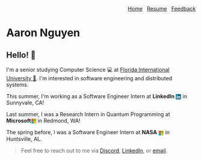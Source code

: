 <div>
  <p align="right">
    <a href="/">Home</a>
    &nbsp;
    <a href="/assets/aaronnguyen-resume.pdf">Resume</a>
    &nbsp;
    <a href="mailto:me@aaronnguyen.dev">Feedback</a>
  </p>
</div>

# Aaron Nguyen

## Hello! 👋

I'm a senior studying Computer Science 💻 at [Florida International University 🐆](https://www.fiu.edu/). I'm interested in software engineering and distributed systems.


This summer, I'm working as a Software Engineer Intern at **LinkedIn** <img src="/assets/linkedin.svg" alt="LinkedIn" style="height:1em; width:auto; vertical-align:middle;"> in Sunnyvale, CA!

Last summer, I was a Research Intern in Quantum Programming at **Microsoft**<img src="/assets/microsoft.svg" alt="Microsoft" style="height:1em; width:auto; vertical-align:middle;"> in Redmond, WA!

The spring before, I was a Software Engineer Intern at **NASA** <img src="/assets/microsoft.svg" alt="Microsoft" style="height:1em; width:auto; vertical-align:middle;"> in Huntsville, AL.

> Feel free to reach out to me via [Discord](https://discord.com/users/756319376453533726), [LinkedIn](https://www.linkedin.com/in/aaronthangnguyen), or [email](mailto:me@aaronnguyen.dev).
